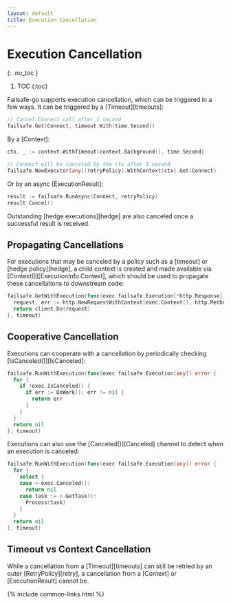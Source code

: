 ```yaml
---
layout: default
title: Execution Cancellation
---
```


# Execution Cancellation
{: .no_toc }

1. TOC
{:toc}

Failsafe-go supports execution cancellation, which can be triggered in a few ways. It can be triggered by a [Timeout][timeouts]:

```go
// Cancel Connect call after 1 second
failsafe.Get(Connect, timeout.With(time.Second))
```

By a [Context]:

```go
ctx, _ := context.WithTimeout(context.Background(), time.Second)

// Connect will be canceled by the ctx after 1 second
failsafe.NewExecutor[any](retryPolicy).WithContext(ctx).Get(Connect)
```

Or by an async [ExecutionResult]:

```go
result := failsafe.RunAsync(Connect, retryPolicy)
result.Cancel()
```

Outstanding [hedge executions][hedge] are also canceled once a successful result is received.

## Propagating Cancellations

For executions that may be canceled by a policy such as a [timeout] or [hedge policy][hedge], a child context is created and made available via [Context()][ExecutionInfo.Context], which should be used to propagate these cancellations to downstream code:

```go
failsafe.GetWithExecution(func(exec failsafe.Execution[*http.Response]) (*http.Response, error) {
  request, err := http.NewRequestWithContext(exec.Context(), http.MethodGet, url, nil)
  return client.Do(request)
}, timeout)
```

## Cooperative Cancellation

Executions can cooperate with a cancellation by periodically checking [IsCanceled()][IsCanceled]:

```go
failsafe.RunWithExecution(func(exec failsafe.Execution[any]) error {
  for {
    if !exec.IsCanceled() {
      if err := DoWork(); err != nil {
        return err
      }
    }
  }
  return nil
}, timeout)
```

Executions can also use the [Canceled()][Canceled] channel to detect when an execution is canceled:

```go
failsafe.RunWithExecution(func(exec failsafe.Execution[any]) error {
  for {
    select {
    case <-exec.Canceled():
      return nil
    case task := <-GetTask():
      Process(task)
    }
  }
  return nil
}, timeout)
```

## Timeout vs Context Cancellation

While a cancellation from a [Timeout][timeouts] can still be retried by an outer [RetryPolicy][retry], a cancellation from a [Context] or [ExecutionResult] cannot be.

{% include common-links.html %}